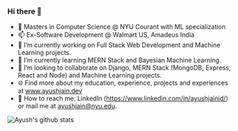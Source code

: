 ### Hi there 👋

- 📕 Masters in Computer Science @ NYU Courant with ML specialization
- 📫 Ex-Software Development @ Walmart US, Amadeus India
- 🔭 I’m currently working on Full Stack Web Development and Machine Learning projects.
- 🌱 I’m currently learning MERN Stack and Bayesian Machine Learning.
- 👯 I’m looking to collaborate on Django, MERN Stack (MongoDB, Express, React and Node) and Machine Learning projects.
- 🌐 Find more about my education, experience, projects and experiences at www.ayushjain.dev 
- 📩 How to reach me: LinkedIn (https://www.linkedin.com/in/ayushjainid/) or mail me at ayushjain@nyu.edu.

![Ayush's github stats](https://github-readme-stats.vercel.app/api?username=ayushjainid&show_icons=true&theme=radical&count_private=true&show_icons=true)

